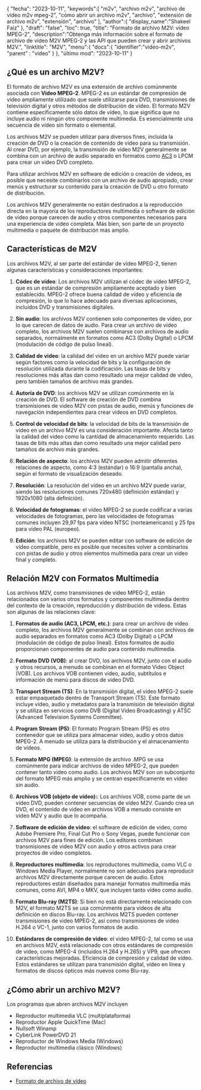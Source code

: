 {
"fecha": "2023-10-11",
   "keywords":[
"m2v",
"archivo m2v",
"archivo de vídeo m2v mpeg-2",
"cómo abrir un archivo m2v",
"archivo",
"extensión de archivo m2v",
"extensión",
"archivo"
],
   "author":{
"display_name":"Shakeel Faiz"
},
"draft": "false",
"toc": true,
"title": "Formato de archivo M2V: vídeo MPEG-2",
   "description":"Obtenga más información sobre el formato de archivo de vídeo M2V MPEG-2 y las API que pueden crear y abrir archivos M2V.",
"linktitle": "M2V",
   "menu":{
      "docs":{
         "identifier":"video-m2v",
"parent" : "video"
}
},
"último mod": "2023-10-11"
}

## ¿Qué es un archivo M2V?

El formato de archivo M2V es una extensión de archivo comúnmente asociada con **Vídeo MPEG-2**. MPEG-2 es un estándar de compresión de vídeo ampliamente utilizado que suele utilizarse para DVD, transmisiones de televisión digital y otros métodos de distribución de vídeo. El formato M2V contiene específicamente sólo datos de vídeo, lo que significa que no incluye audio ni ningún otro componente multimedia. Es esencialmente una secuencia de vídeo sin formato o elemental.

Los archivos M2V se pueden utilizar para diversos fines, incluida la creación de DVD o la creación de contenido de vídeo para su transmisión. Al crear DVD, por ejemplo, la transmisión de video M2V generalmente se combina con un archivo de audio separado en formatos como [AC3](/es/audio/ac3/) o LPCM para crear un video DVD completo.

Para utilizar archivos M2V en software de edición o creación de videos, es posible que necesite combinarlos con un archivo de audio apropiado, crear menús y estructurar su contenido para la creación de DVD u otro formato de distribución.

Los archivos M2V generalmente no están destinados a la reproducción directa en la mayoría de los reproductores multimedia o software de edición de video porque carecen de audio y otros componentes necesarios para una experiencia de video completa. Más bien, son parte de un proyecto multimedia o paquete de distribución más amplio.

## Características de M2V

Los archivos M2V, al ser parte del estándar de vídeo MPEG-2, tienen algunas características y consideraciones importantes:

1. **Códec de vídeo**: Los archivos M2V utilizan el códec de vídeo MPEG-2, que es un estándar de compresión ampliamente aceptado y bien establecido. MPEG-2 ofrece buena calidad de vídeo y eficiencia de compresión, lo que lo hace adecuado para diversas aplicaciones, incluidos DVD y transmisiones digitales.
    
















2. **Sin audio**: los archivos M2V contienen solo componentes de video, por lo que carecen de datos de audio. Para crear un archivo de vídeo completo, los archivos M2V suelen combinarse con archivos de audio separados, normalmente en formatos como AC3 (Dolby Digital) o LPCM (modulación de código de pulso lineal).
    
















3. **Calidad de video**: la calidad del video en un archivo M2V puede variar según factores como la velocidad de bits y la configuración de resolución utilizada durante la codificación. Las tasas de bits y resoluciones más altas dan como resultado una mejor calidad de video, pero también tamaños de archivo más grandes.
       

















4. **Autoría de DVD**: los archivos M2V se utilizan comúnmente en la creación de DVD. El software de creación de DVD combina transmisiones de video M2V con pistas de audio, menús y funciones de navegación independientes para crear videos en DVD completos.
    
















5. **Control de velocidad de bits**: la velocidad de bits de la transmisión de vídeo en un archivo M2V es una consideración importante. Afecta tanto la calidad del video como la cantidad de almacenamiento requerido. Las tasas de bits más altas dan como resultado una mejor calidad pero tamaños de archivo más grandes.
    
















6. **Relación de aspecto**: los archivos M2V pueden admitir diferentes relaciones de aspecto, como 4:3 (estándar) o 16:9 (pantalla ancha), según el formato de visualización deseado.
    
















7. **Resolución**: La resolución del vídeo en un archivo M2V puede variar, siendo las resoluciones comunes 720x480 (definición estándar) y 1920x1080 (alta definición).
    
















8. **Velocidad de fotogramas**: el vídeo MPEG-2 se puede codificar a varias velocidades de fotogramas, pero las velocidades de fotogramas comunes incluyen 29,97 fps para vídeo NTSC (norteamericano) y 25 fps para vídeo PAL (europeo).
    
















9. **Edición**: los archivos M2V se pueden editar con software de edición de video compatible, pero es posible que necesites volver a combinarlos con pistas de audio y otros elementos multimedia para crear un video final y completo.

## Relación M2V con Formatos Multimedia

Los archivos M2V, como transmisiones de video MPEG-2, están relacionados con varios otros formatos y componentes multimedia dentro del contexto de la creación, reproducción y distribución de videos. Estas son algunas de las relaciones clave:

1. **Formatos de audio (AC3, LPCM, etc.)**: para crear un archivo de video completo, los archivos M2V generalmente se combinan con archivos de audio separados en formatos como AC3 (Dolby Digital) o LPCM (modulación de código de pulso lineal). Estos formatos de audio proporcionan componentes de audio para contenido multimedia.
    
















2. **Formato DVD (VOB)**: al crear DVD, los archivos M2V, junto con el audio y otros recursos, a menudo se combinan en el formato Video Object (VOB). Los archivos VOB contienen video, audio, subtítulos e información de menú para discos de video DVD.
    
















3. **Transport Stream (TS)**: En la transmisión digital, el vídeo MPEG-2 suele estar empaquetado dentro de Transport Stream (TS). Este formato incluye video, audio y metadatos para la transmisión de televisión digital y se utiliza en servicios como DVB (Digital Video Broadcasting) y ATSC (Advanced Television Systems Committee).
    
















4. **Program Stream (PS)**: El formato Program Stream (PS) es otro contenedor que se utiliza para almacenar vídeo, audio y otros datos MPEG-2. A menudo se utiliza para la distribución y el almacenamiento de vídeos.
    
















5. **Formato MPG (MPEG)**: la extensión de archivo .MPG se usa comúnmente para indicar archivos de video MPEG-2, que pueden contener tanto video como audio. Los archivos M2V son un subconjunto del formato MPEG más amplio y se centran específicamente en vídeo sin audio.
    
















6. **Archivos VOB (objeto de vídeo):**: Los archivos VOB, como parte de un vídeo DVD, pueden contener secuencias de vídeo M2V. Cuando crea un DVD, el contenido de video en archivos VOB a menudo consiste en video M2V y audio que lo acompaña.
    
















7. **Software de edición de video**: el software de edición de video, como Adobe Premiere Pro, Final Cut Pro o Sony Vegas, puede funcionar con archivos M2V para fines de edición. Los editores combinan transmisiones de video M2V con audio y otros activos para crear proyectos de video completos.
    
















8. **Reproductores multimedia**: los reproductores multimedia, como VLC o Windows Media Player, normalmente no son adecuados para reproducir archivos M2V directamente porque carecen de audio. Estos reproductores están diseñados para manejar formatos multimedia más comunes, como AVI, MP4 o MKV, que incluyen tanto vídeo como audio.
    
















9. **Formato Blu-ray (M2TS)**: Si bien no está directamente relacionado con M2V, el formato M2TS se usa comúnmente para videos de alta definición en discos Blu-ray. Los archivos M2TS pueden contener transmisiones de video MPEG-2, así como transmisiones de video H.264 o VC-1, junto con varios formatos de audio.
    
















10. **Estándares de compresión de video**: el video MPEG-2, tal como se usa en archivos M2V, está relacionado con otros estándares de compresión de video, como MPEG-4 (incluidos H.264 y H.265) y VP9, que ofrecen características mejoradas. Eficiencia de compresión y calidad de vídeo. Estos estándares se utilizan para transmisión digital, vídeo en línea y formatos de discos ópticos más nuevos como Blu-ray.

## ¿Cómo abrir un archivo M2V?

Los programas que abren archivos M2V incluyen

- Reproductor multimedia VLC (multiplataforma)
- Reproductor Apple QuickTime (Mac)
- Nullsoft Winamp
- CyberLink PowerDVD 21
- Reproductor de Windows Media (Windows)
- Reproductor multimedia clásico (Windows)

## Referencias
* [Formato de archivo de vídeo](https://en.wikipedia.org/wiki/Video_file_format)

